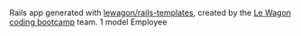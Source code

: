Rails app generated with [lewagon/rails-templates](https://github.com/lewagon/rails-templates), created by the [Le Wagon coding bootcamp](https://www.lewagon.com) team.
1 model Employee
